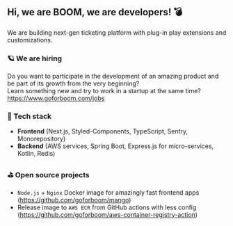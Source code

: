 ## Hi, we are BOOM, we are developers! 💣
We are building next-gen ticketing platform with plug-in play extensions and customizations.

### 🪐 We are hiring
Do you want to participate in the development of an amazing product and be part of its growth from the very beginning?   
Learn something new and try to work in a startup at the same time? https://www.goforboom.com/jobs

### 🚀 Tech stack
- **Frontend** (Next.js, Styled-Components, TypeScript, Sentry, Monorepository)
- **Backend** (AWS services, Spring Boot, Express.js for micro-services, Kotlin, Redis)

### ⛳️ Open source projects
- `Node.js` + `Nginx` Docker image for amazingly fast frontend apps (https://github.com/goforboom/mango)
- Release image to `AWS ECR` from GitHub actions with less config (https://github.com/goforboom/aws-container-registry-action)
